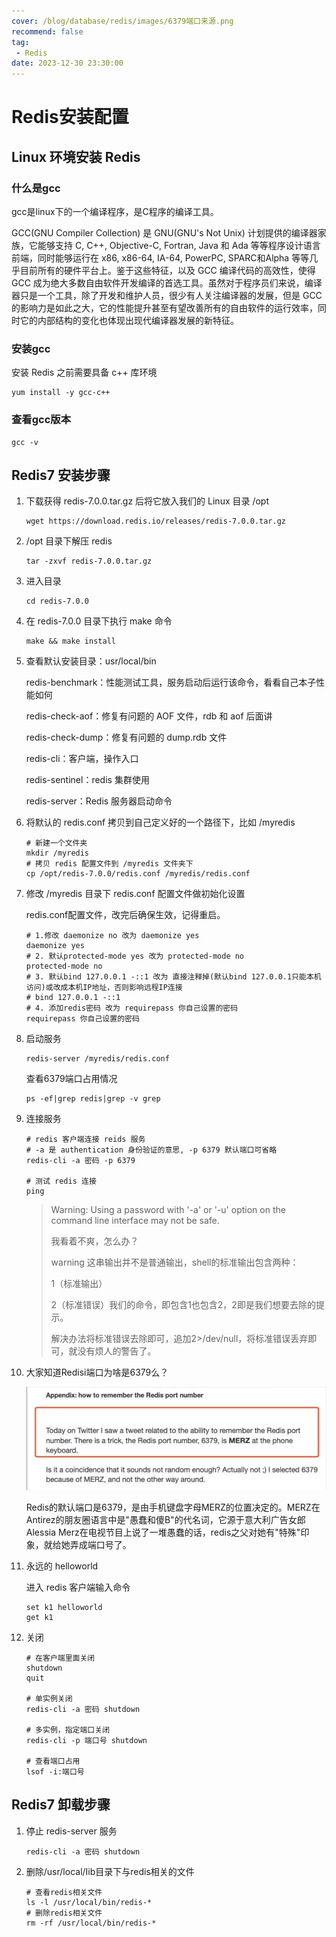 ```yaml
---
cover: /blog/database/redis/images/6379端口来源.png
recommend: false
tag:
 - Redis
date: 2023-12-30 23:30:00
---
```

# Redis安装配置

## Linux 环境安装 Redis 

### 什么是gcc

gcc是linux下的一个编译程序，是C程序的编译工具。

GCC(GNU Compiler Collection) 是 GNU(GNU's Not Unix) 计划提供的编译器家族，它能够支持 C, C++, Objective-C, Fortran, Java 和 Ada 等等程序设计语言前端，同时能够运行在 x86, x86-64, IA-64, PowerPC, SPARC和Alpha 等等几乎目前所有的硬件平台上。鉴于这些特征，以及 GCC 编译代码的高效性，使得 GCC 成为绝大多数自由软件开发编译的首选工具。虽然对于程序员们来说，编译器只是一个工具，除了开发和维护人员，很少有人关注编译器的发展，但是 GCC 的影响力是如此之大，它的性能提升甚至有望改善所有的自由软件的运行效率，同时它的内部结构的变化也体现出现代编译器发展的新特征。

### 安装gcc

安装 Redis 之前需要具备 c++ 库环境

```shell
yum install -y gcc-c++
```

### 查看gcc版本

```shell
gcc -v
```

## Redis7 安装步骤

1. 下载获得 redis-7.0.0.tar.gz 后将它放入我们的 Linux 目录 /opt

   ```shell
   wget https://download.redis.io/releases/redis-7.0.0.tar.gz
   ```

2. /opt 目录下解压 redis

   ```shell
   tar -zxvf redis-7.0.0.tar.gz
   ```

3. 进入目录

   ```shell
   cd redis-7.0.0
   ```

4. 在 redis-7.0.0 目录下执行 make 命令

   ```shell
   make && make install
   ```

5. 查看默认安装目录：usr/local/bin

   redis-benchmark：性能测试工具，服务启动后运行该命令，看看自己本子性能如何

   redis-check-aof：修复有问题的 AOF 文件，rdb 和 aof 后面讲

   redis-check-dump：修复有问题的 dump.rdb 文件

   redis-cli：客户端，操作入口

   redis-sentinel：redis 集群使用

   redis-server：Redis 服务器启动命令

6. 将默认的 redis.conf 拷贝到自己定义好的一个路径下，比如 /myredis

   ```shell
   # 新建一个文件夹
   mkdir /myredis
   # 拷贝 redis 配置文件到 /myredis 文件夹下
   cp /opt/redis-7.0.0/redis.conf /myredis/redis.conf
   ```

7. 修改 /myredis 目录下 redis.conf 配置文件做初始化设置

   redis.conf配置文件，改完后确保生效，记得重启。

   ```shell
   # 1.修改 daemonize no 改为 daemonize yes
   daemonize yes
   # 2. 默认protected-mode yes 改为 protected-mode no
   protected-mode no
   # 3. 默认bind 127.0.0.1 -::1 改为 直接注释掉(默认bind 127.0.0.1只能本机访问)或改成本机IP地址，否则影响远程IP连接
   # bind 127.0.0.1 -::1
   # 4. 添加redis密码 改为 requirepass 你自己设置的密码
   requirepass 你自己设置的密码
   ```

8. 启动服务

   ```shell
   redis-server /myredis/redis.conf
   ```

   查看6379端口占用情况

   ```shell
   ps -ef|grep redis|grep -v grep
   ```

9. 连接服务

   ```shell
   # redis 客户端连接 reids 服务
   # -a 是 authentication 身份验证的意思, -p 6379 默认端口可省略
   redis-cli -a 密码 -p 6379
   
   # 测试 redis 连接
   ping
   ```

   > Warning: Using a password with '-a' or '-u' option on the command line interface may not be safe.
   >
   > 我看着不爽，怎么办？
   >
   > warning 这串输出并不是普通输出，shell的标准输出包含两种：
   >
   > 1（标准输出）
   >
   > 2（标准错误）我们的命令，即包含1也包含2，2即是我们想要去除的提示。
   >
   > 解决办法将标准错误去除即可，追加2>/dev/null，将标准错误丢弃即可，就没有烦人的警告了。

10. 大家知道Redisi端口为啥是6379么？

    ![6379端口来源](.\images\6379端口来源.png)

    Redis的默认端口是6379，是由手机键盘字母MERZ的位置决定的。MERZ在Antirez的朋友圈语言中是"愚蠢和傻B"的代名词，它源于意大利广告女郎Alessia Merz在电视节目上说了一堆愚蠢的话，redis之父对她有"特殊"印象，就给她弄成端口号了。

11. 永远的 helloworld

    进入 redis 客户端输入命令

    ```shell
    set k1 helloworld
    get k1
    ```

12. 关闭

    ```shell
    # 在客户端里面关闭
    shutdown
    quit
    
    # 单实例关闭
    redis-cli -a 密码 shutdown
    
    # 多实例，指定端口关闭
    redis-cli -p 端口号 shutdown
    
    # 查看端口占用
    lsof -i:端口号
    ```

## Redis7 卸载步骤

1. 停止 redis-server 服务

   ```shell
   redis-cli -a 密码 shutdown
   ```

2. 删除/usr/local/Iib目录下与redis相关的文件

   ```shell
   # 查看redis相关文件
   ls -l /usr/local/bin/redis-*
   # 删除redis相关文件
   rm -rf /usr/local/bin/redis-*
   ```
